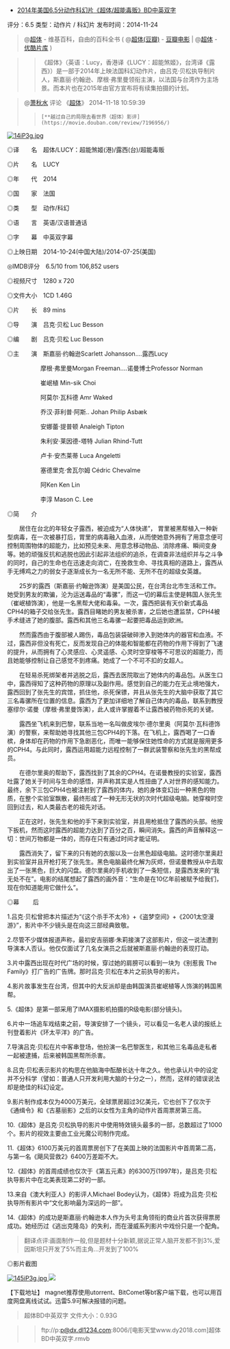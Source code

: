 - [2014年美国6.5分动作科幻片《超体/超能毒贩》BD中英双字](https://www.dy2018.com/i/94128.html)

评分：6.5 类型：动作片 / 科幻片 发布时间：2014-11-24


>  @[超体](https://zh.wikipedia.org/wiki/露西_(電影)) - 维基百科，自由的百科全书  ( @[超体(豆瓣)](https://movie.douban.com/subject/24404677/) - [豆瓣电影](https://movie.douban.com/) | @[超体](https://list.youku.com/show/id_za10fbed45bbc11e38b3f.html) - [优酷片库](https://list.youku.com/) )

>> 《超体》（英语：Lucy，香港译《LUCY：超能煞姬》，台湾译《露西》）是一部于2014年上映法国科幻动作片，由吕克·贝松执导制片人，斯嘉丽·约翰逊、摩根·弗里曼领衔主演，以法国与台湾作为主场景。而本片也在2015年由官方宣布将有续集拍摄的计划。
 
>   @[萧秋水](https://www.douban.com/people/qsxiao/) 评论 《[超体](https://movie.douban.com/subject/24404677/)》   2014-11-18 10:59:39  
>>     [**越过自己的局限去看世界（超体）影评](https://movie.douban.com/review/7196956/)

 <a href="https://www.dy2018.com/i/94128.html">
<img src="https://camo.githubusercontent.com/63ecb52f7cfaea5965ee648de6e94c7dc98efe45/68747470733a2f2f696d67332e646f7562616e696f2e636f6d2f766965772f70686f746f2f735f726174696f5f706f737465722f7075626c69632f70323230313930393238342e77656270" border="0" alt="14iP3g.jpg" title="2014年美国6.5分动作科幻片《超体/超能毒贩》BD中英双字_电影天堂"></a>

 
◎译　　名　超体/LUCY：超能煞姬(港)/露西(台)/超能毒贩

◎片　　名　LUCY

◎年　　代　2014

◎国　　家　法国

◎类　　型　动作/科幻

◎语　　言　英语/汉语普通话

◎字　　幕　中英双字幕

◎上映日期　2014-10-24(中国大陆)/2014-07-25(美国)

◎IMDB评分　6.5/10 from 106,852 users  

◎视频尺寸　1280 x 720

◎文件大小　1CD 1.46G

◎片　　长　89 mins

◎导　　演　吕克·贝松 Luc Besson

◎编　　剧　吕克·贝松 Luc Besson

◎主　　演　斯嘉丽·约翰逊Scarlett Johansson....露西Lucy

　　 　　　 摩根·弗里曼Morgan Freeman....诺曼博士Professor Norman

　　 　　　 崔岷植 Min-sik Choi

　　 　　　 阿莫尔·瓦科德 Amr Waked

　　 　　　 乔汉·菲利普·阿斯.. Johan Philip Asbæk

　　 　　　 安娜蕾·提普顿 Analeigh Tipton

　　 　　　 朱利安·莱因德-塔特 Julian Rhind-Tutt

　　 　　　 卢卡·安杰莱蒂 Luca Angeletti

　　 　　　 塞德里克·舍瓦尔姆 Cédric Chevalme

　　 　　　 阿Ken Ken Lin

　　 　　　 李淳 Mason C. Lee
 

◎简　　介

 

　　居住在台北的年轻女子露西，被迫成为“人体快递”， 胃里被黑帮植入一种新型病毒，在一次被暴打后，胃里的病毒融入血液，从而使她意外拥有了用意念便可控制周围物体的超能力，比如预见未来、用意念移动物品、消除疼痛、瞬间变身等。她的顽强反抗和逃脱也因此引起非法组织的追杀，在调查非法组织并与之斗争的同时，自己的生命也在迅速走向消亡，在挽救生命、寻找真相的道路上，露西从手无缚鸡之力的弱女子逐渐成长为一名无所不能、无所不在的超级女英雄。

　　25岁的露西（斯嘉丽·约翰逊饰演）是美国公民，在台湾台北市生活和工作。她受到男友的欺骗，沦为运送毒品的“毒骡”，而这一切的幕后主使是韩国人张先生（崔岷植饰演），他是一名黑帮大佬和毒枭。一次，露西把装有天价新式毒品CPH4的箱子交给张先生。露西目睹她的男友被杀害，之后她也遭监禁，CPH4被手术缝进了她的腹部。露西和其他三名毒骡一起要把毒品运到欧洲。

　　然而露西由于腹部被人踢伤，毒品包装袋破碎渗入到她体内的器官和血液。不过，露西非但没有死亡，反而发现自己的体能和智能都在药物的作用下得到了飞速的提升，从而拥有了心灵感应、心灵遥感、心灵时空穿梭等不可思议的超能力，而且她能够控制让自己感觉不到疼痛。她成了一个不可不扣的女超人。

　　在轻易杀死绑架者并逃脱之后，露西去医院取出了她体内的毒品包。从医生口中，露西得知了这种药物的原理以及副作用。感觉到自己的能力在无止境地强大，露西回到了张先生的宾馆，抓住他，杀死保镖，并且从张先生的大脑中获取了其它三名毒骡所在位置的信息。露西为了更加详细地了解自己体内的毒品，联系到教授塞缪尔·诺曼（摩根·弗里曼饰演），此人或许掌握着不让露西被药物杀死的关键。

　　露西坐飞机来到巴黎，联系当地一名叫做皮埃尔·德尔里奥（阿莫尔·瓦科德饰演）的警察，来帮助她寻找其他三包CPH4的下落。在飞机上，露西喝了一口香槟，身体却在药物的作用下急剧恶化，而唯一能够保住她性命的方式就是服用更多的CPH4。与此同时，露西运用超能力远程控制了一群武装警察和张先生的黑帮成员。

　　在德尔里奥的帮助下，露西找到了其余的CPH4。在诺曼教授的实验室，露西吐露了她关于时间与生命的感悟，并声称其实是人性扭曲了人对世界的感知能力。最终，余下三包CPH4也被注射到了露西的体内，她的身体变幻出一种黑色的物质，在整个实验室飘散，最终形成了一种无形无状的次时代超级电脑。她穿梭时空回到过去，和人类最古老的祖先对话。

　　正在这时，张先生和他的手下来到实验室，并且用枪抵住了露西的头部。他按下扳机，然而这时露西的超能力达到了百分之百，瞬间消失。露西的声音解释这一切：世间万物都是一体的，而存在只有通过时间才能证明。

　　露西消失了，留下来的只有她的衣服以及一台黑色超级电脑。这时德尔里奥赶到实验室并且开枪打死了张先生。黑色电脑最终化解为灰烬，但诺曼教授从中去取出了一张黑色，巨大的闪盘。德尔里奥的手机收到了一条短信，是露西发来的“我无处不在”。电影的结尾想起了露西的画外音：“生命是在10亿年前被赋予给我们，现在你知道能用它做什么”。

 

◎幕 　　后

 

1.吕克·贝松曾把本片描述为“《这个杀手不太冷》+《盗梦空间》+《2001太空漫游》”，影片中不少镜头是在向这三部经典致敬。

 

2.尽管不少媒体报道声称，最初安吉丽娜·朱莉接演了这部影片，但这一说法遭到导演本人否认。他仅仅面试了几名女演员之后就被斯嘉丽·约翰逊的表现打动。

 

3.片中露西出现在时代广场的时候，穿过她的肩膀可以看到一块为《别惹我 The Family》打广告的广告牌。那时吕克·贝松在本片之前执导的影片。

 

4.影片故事发生在台湾，但其中的大反派却是由韩国演员崔岷植等人饰演的韩国黑帮。

 

5.《超体》是第一部采用了IMAX摄影机拍摄的R级电影(部分镜头)。

 

6.片中一场追车戏结束之前，导演安排了一个镜头，可以看见一名老人读的报纸上刊登着影片《环太平洋》的广告。

 

7.导演吕克·贝松在片中客串登场，他扮演一名巴黎医生，和其他三名毒品走私者一起被逮捕，后来被韩国黑帮所杀害。

 

8.吕克·贝松表示影片的构思在他脑海中酝酿长达十年之久。他也承认片中的设定并不分科学（譬如：普通人只开发利用大脑的十分之一），然而，这样的错误说法却是绝佳的科幻设定。

 

9.影片制作成本仅为4000万美元，全球票房超过3亿美元，它也创下了仅次于《通缉令》和《古墓丽影》之后的以女性为主角的动作片首周票房第三高。

 

10.《超体》是吕克·贝松执导的影片中使用特效镜头最多的一部，总数超过了1000个。影片的视效主要由工业光魔公司制作完成。

 

11.《超体》6100万美元的首周票房创下了在美国上映的法国影片中首周第二高，与第一名《飓风营救2》6400万差距不大。

 

12.《超体》的首周成绩也仅次于《第五元素》的6300万(1997年)，是吕克·贝松执导影片中在北美表现第二好的一部。

 

13.来自《澳大利亚人》的影评人Michael Bodey认为，《超体》将成为吕克·贝松执导所有影片中“文化影响最为深远的一部”。

 

14.《超体》的成功是斯嘉丽·约翰逊本人作为头号主角领衔的商业片首次获得票房成功。她经历过《逃出克隆岛》的失利，而在漫威系列影片中戏份只是一个配角。

  
> 翻译点评:画面制作一般,但是题材十分新颖,据说正常人脑开发都不到3%,爱因斯坦只开发了5%而主角...开发到了100%

◎影片截图

  <a href="https://www.dy2018.com/i/94128.html">
<img src="https://camo.githubusercontent.com/5945a9901a6bb978bd867c943a0d44ad588f276a/68747470733a2f2f696d67332e646f7562616e696f2e636f6d2f766965772f70686f746f2f737178732f7075626c69632f70323139313135333534352e77656270" border="0" alt="145iP3g.jpg" title="2014年美国6.5分动作科幻片《超体/超能毒贩》BD中英双字_电影天堂">
<img src="https://camo.githubusercontent.com/959ab93d3bb5a14fbcd018cb35d18cfc43f65ada/68747470733a2f2f696d67332e646f7562616e696f2e636f6d2f766965772f70686f746f2f737178732f7075626c69632f70323139343532373933332e77656270">
</a>

【下载地址】 magnet推荐使用utorrent、BitComet等bt客户端下载，也可以用百度网盘离线试试。迅雷5.9可解决报错的问题。

 
> 超体BD中英双字 文件大小：0.93G 

>> ftp://p:p@dx.dl1234.com:8006/[电影天堂www.dy2018.com]超体BD中英双字.rmvb
